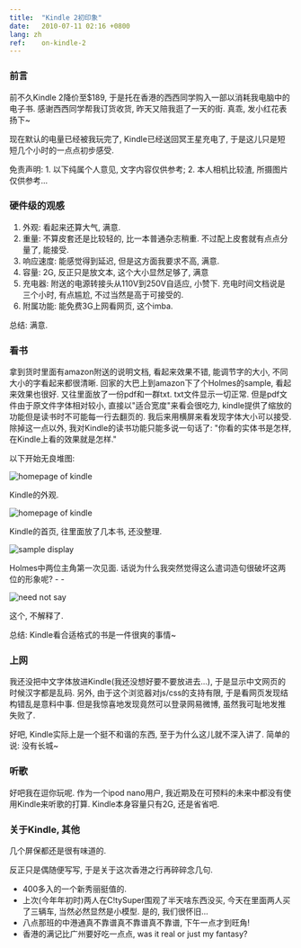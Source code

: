 ```yaml
---
title:  "Kindle 2初印象"
date:   2010-07-11 02:16 +0800
lang: zh
ref:    on-kindle-2
---
```


### 前言

前不久Kindle 2降价至$189, 于是托在香港的西西同学购入一部以消耗我电脑中的电子书. 感谢西西同学帮我订货收货, 昨天又陪我逛了一天的街. 真乖, 发小红花表扬下~

现在默认的电量已经被我玩完了, Kindle已经送回冥王星充电了, 于是这儿只是短短几个小时的一点点初步感受.

免责声明: 1. 以下纯属个人意见, 文字内容仅供参考; 2. 本人相机比较渣, 所摄图片仅供参考...

### 硬件级的观感

1. 外观: 看起来还算大气, 满意.
1. 重量: 不算皮套还是比较轻的, 比一本普通杂志稍重. 不过配上皮套就有点点分量了, 能接受.
1. 响应速度: 能感觉得到延迟, 但是这方面我要求不高, 满意.
1. 容量: 2G, 反正只是放文本, 这个大小显然足够了, 满意
1. 充电器: 附送的电源转接头从110V到250V自适应, 小赞下. 充电时间文档说是三个小时, 有点尴尬, 不过当然是高于可接受的.
1. 附属功能: 能免费3G上网看网页, 这个imba.

总结: 满意.

### 看书

拿到货时里面有amazon附送的说明文档, 看起来效果不错, 能调节字的大小, 不同大小的字看起来都很清晰. 回家的大巴上到amazon下了个Holmes的sample, 看起来效果也很好. 又往里面放了一份pdf和一群txt. txt文件显示一切正常. 但是pdf文件由于原文件字体相对较小, 直接以"适合宽度"来看会很吃力, kindle提供了缩放的功能但是读书时不可能每一行去翻页的. 我后来用横屏来看发现字体大小可以接受. 除掉这一点以外, 我对Kindle的读书功能只能多说一句话了: "你看的实体书是怎样, 在Kindle上看的效果就是怎样."

以下开始无良堆图:

<img src="/media/2010/kindle-full.png" alt="homepage of kindle" />

Kindle的外观.

<img src="/media/2010/kindle-home.png" alt="homepage of kindle" />

Kindle的首页, 往里面放了几本书, 还没整理.

<img src="/media/2010/kindle-holmes.png" alt="sample display" />

Holmes中两位主角第一次见面. 话说为什么我突然觉得这么遣词造句很破坏这两位的形象呢? - -

<img src="/media/2010/kindle-twitter.png" alt="need not say" />

这个, 不解释了.

总结: Kindle看合适格式的书是一件很爽的事情~

### 上网

我还没把中文字体放进Kindle(我还没想好要不要放进去...), 于是显示中文网页的时候汉字都是乱码. 另外, 由于这个浏览器对js/css的支持有限, 于是看网页发现结构错乱是意料中事. 但是我惊喜地发现竟然可以登录网易微博, 虽然我可耻地发推失败了.

好吧, Kindle实际上是一个挺不和谐的东西, 至于为什么这儿就不深入讲了. 简单的说: 没有长城~

### 听歌

好吧我在逗你玩呢. 作为一个ipod nano用户, 我近期及在可预料的未来中都没有使用Kindle来听歌的打算. Kindle本身容量只有2G, 还是省省吧.

### 关于Kindle, 其他

几个屏保都还是很有味道的.

反正只是偶随便写写, 于是关于这次香港之行再碎碎念几句.

* 400多入的一个新秀丽挺值的.
* 上次(今年年初时)两人在C!tySuper围观了半天啥东西没买, 今天在里面两人买了三辆车, 当然必然显然是小模型. 是的, 我们很怀旧...
* 八点那班的中港通真不靠谱真不靠谱真不靠谱, 下午一点才到旺角!
* 香港的满记比广州要好吃一点点, was it real or just my fantasy?

